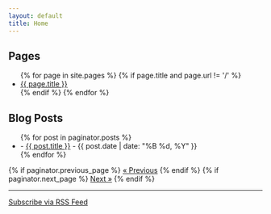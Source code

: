 ```yaml
---
layout: default
title: Home
---
```


<section>
  <h2>Pages</h2>
  <ul>
    {% for page in site.pages %}
      {% if page.title and page.url != '/' %}
        <li><a href="{{ page.url | relative_url }}">{{ page.title }}</a></li>
      {% endif %}
    {% endfor %}
  </ul>
</section>
  
  
  
<section>
  <h2>Blog Posts</h2>
  <ul class="posts-list">
    {% for post in paginator.posts %}
      <li>- <a href="{{ post.url | relative_url }}">{{ post.title }}</a> - {{ post.date | date: "%B %d, %Y" }}</li>
    {% endfor %}
  </ul>
  
  
  
  <nav class="pagination">
    {% if paginator.previous_page %}
      <a href="{{ paginator.previous_page_path | relative_url }}">&laquo; Previous</a>
    {% endif %}
    {% if paginator.next_page %}
      <a href="{{ paginator.next_page_path | relative_url }}">Next &raquo;</a>
    {% endif %}
  </nav>
</section>

<section>
  <hr/>
  <a href="{{ '/feed.xml' | relative_url }}">Subscribe via RSS Feed</a>
  <br/>
</section>